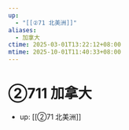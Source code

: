 ```yaml
---
up:
  - "[[②71 北美洲]]"
aliases:
  - 加拿大
ctime: 2025-03-01T13:22:12+08:00
mtime: 2025-10-01T11:40:33+08:00
---
```


# ②711 加拿大

- up: [[②71 北美洲]]

